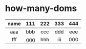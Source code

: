 # how-many-doms

name | 111 | 222 | 333 | 444
:-: | :-: | :-: | :-: | :-: 
aaa | bbb | ccc | ddd | eee | 
fff | ggg| hhh | iii | 000|
